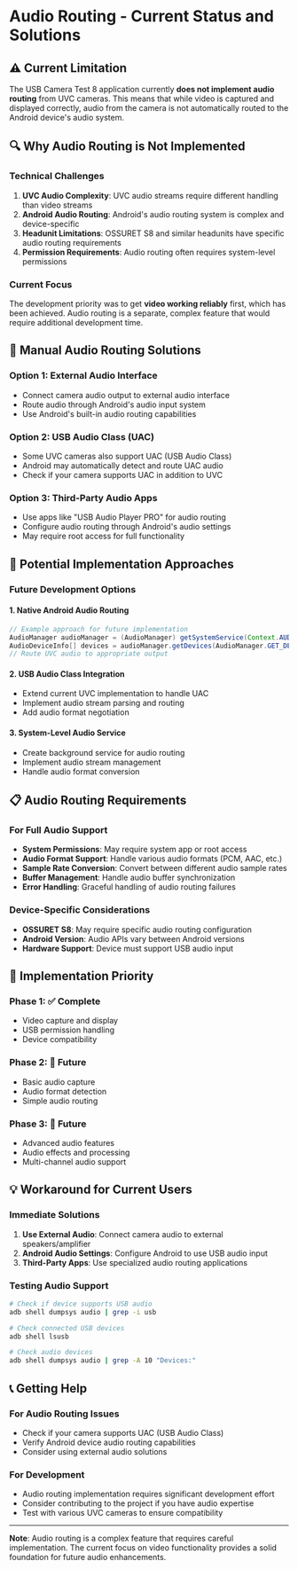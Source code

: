 # Audio Routing - Current Status and Solutions

## ⚠️ **Current Limitation**

The USB Camera Test 8 application currently **does not implement audio routing** from UVC cameras. This means that while video is captured and displayed correctly, audio from the camera is not automatically routed to the Android device's audio system.

## 🔍 **Why Audio Routing is Not Implemented**

### **Technical Challenges**
1. **UVC Audio Complexity**: UVC audio streams require different handling than video streams
2. **Android Audio Routing**: Android's audio routing system is complex and device-specific
3. **Headunit Limitations**: OSSURET S8 and similar headunits have specific audio routing requirements
4. **Permission Requirements**: Audio routing often requires system-level permissions

### **Current Focus**
The development priority was to get **video working reliably** first, which has been achieved. Audio routing is a separate, complex feature that would require additional development time.

## 🎵 **Manual Audio Routing Solutions**

### **Option 1: External Audio Interface**
- Connect camera audio output to external audio interface
- Route audio through Android's audio input system
- Use Android's built-in audio routing capabilities

### **Option 2: USB Audio Class (UAC)**
- Some UVC cameras also support UAC (USB Audio Class)
- Android may automatically detect and route UAC audio
- Check if your camera supports UAC in addition to UVC

### **Option 3: Third-Party Audio Apps**
- Use apps like "USB Audio Player PRO" for audio routing
- Configure audio routing through Android's audio settings
- May require root access for full functionality

## 🔧 **Potential Implementation Approaches**

### **Future Development Options**

#### **1. Native Android Audio Routing**
```java
// Example approach for future implementation
AudioManager audioManager = (AudioManager) getSystemService(Context.AUDIO_SERVICE);
AudioDeviceInfo[] devices = audioManager.getDevices(AudioManager.GET_DEVICES_INPUTS);
// Route UVC audio to appropriate output
```

#### **2. USB Audio Class Integration**
- Extend current UVC implementation to handle UAC
- Implement audio stream parsing and routing
- Add audio format negotiation

#### **3. System-Level Audio Service**
- Create background service for audio routing
- Implement audio stream management
- Handle audio format conversion

## 📋 **Audio Routing Requirements**

### **For Full Audio Support**
- **System Permissions**: May require system app or root access
- **Audio Format Support**: Handle various audio formats (PCM, AAC, etc.)
- **Sample Rate Conversion**: Convert between different audio sample rates
- **Buffer Management**: Handle audio buffer synchronization
- **Error Handling**: Graceful handling of audio routing failures

### **Device-Specific Considerations**
- **OSSURET S8**: May require specific audio routing configuration
- **Android Version**: Audio APIs vary between Android versions
- **Hardware Support**: Device must support USB audio input

## 🚀 **Implementation Priority**

### **Phase 1: ✅ Complete**
- Video capture and display
- USB permission handling
- Device compatibility

### **Phase 2: 🔄 Future**
- Basic audio capture
- Audio format detection
- Simple audio routing

### **Phase 3: 🔮 Future**
- Advanced audio features
- Audio effects and processing
- Multi-channel audio support

## 💡 **Workaround for Current Users**

### **Immediate Solutions**
1. **Use External Audio**: Connect camera audio to external speakers/amplifier
2. **Android Audio Settings**: Configure Android to use USB audio input
3. **Third-Party Apps**: Use specialized audio routing applications

### **Testing Audio Support**
```bash
# Check if device supports USB audio
adb shell dumpsys audio | grep -i usb

# Check connected USB devices
adb shell lsusb

# Check audio devices
adb shell dumpsys audio | grep -A 10 "Devices:"
```

## 📞 **Getting Help**

### **For Audio Routing Issues**
- Check if your camera supports UAC (USB Audio Class)
- Verify Android device audio routing capabilities
- Consider using external audio solutions

### **For Development**
- Audio routing implementation requires significant development effort
- Consider contributing to the project if you have audio expertise
- Test with various UVC cameras to ensure compatibility

---

**Note**: Audio routing is a complex feature that requires careful implementation. The current focus on video functionality provides a solid foundation for future audio enhancements. 